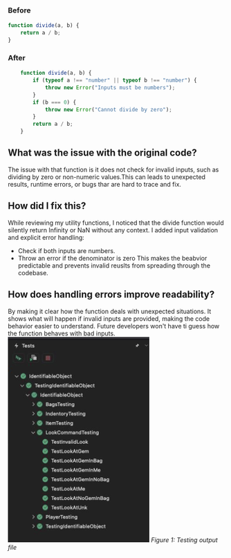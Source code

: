 ### Before
```js
function divide(a, b) {
    return a / b;
}
```
### After
```js
    function divide(a, b) {
        if (typeof a !== "number" || typeof b !== "number") {
            throw new Error("Inputs must be numbers");
        }
        if (b === 0) {
            throw new Error("Cannot divide by zero");
        }
        return a / b;
    }
```
## What was the issue with the original code?
The issue with that function is it does not check for invalid inputs, such as dividing by zero or non-numeric values.This can leads to unexpected results, runtime errors, or bugs thar are hard to trace and fix.
## How did I fix this?
While reviewing my utility functions, I noticed that the divide function would silently return Infinity or NaN without any context.
I added input validation and explicit error handling:
- Check if both inputs are numbers.
- Throw an error if the denominator is zero
This makes the beabvior predictable and prevents invalid reuslts from spreading through the codebase. 
## How does handling errors improve readability?
By making it clear how the function deals with unexpected situations. It shows what will happen if invalid inputs are provided, making the code behavior easier to understand. Future developers won't have ti guess how the function behaves with bad inputs.
![NUnit test](../img/issue39.png)
*Figure 1: Testing output file*